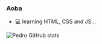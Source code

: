 ### Aoba

- 💻 learning HTML, CSS and JS...

![Pedro GitHub stats](https://github-readme-stats.vercel.app/api?username=pedrxhenrique&show_icons=true&theme=tokyonight)
